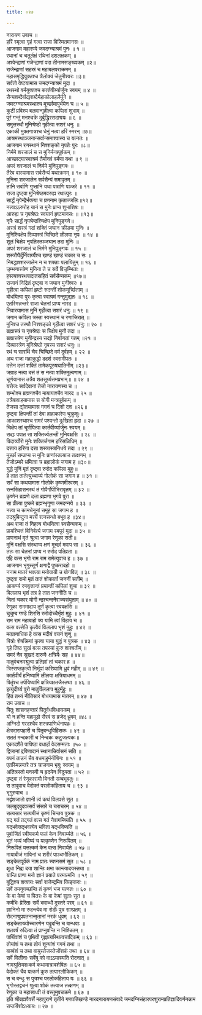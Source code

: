 ```yaml
---
title: ०२७

---
```

नारायण उवाच ॥  
हरिं स्मृत्वा गृहं गत्वा राजा विस्मितमानसः ॥  
आजगाम महारण्ये जमदग्न्याश्रमं पुनः ॥ १ ॥  
रथानां च चतुर्लक्षं रथिनां दशलक्षकम् ॥  
अश्वेन्द्राणां गजेन्द्राणां पदा तीनामसङ्ख्यकम् ॥२॥  
राजेन्द्राणां सहस्रं च महाबलपराक्रमम् ॥  
महासमृद्धियुक्तश्च त्रैलोक्यं जेतुमीश्वरः ॥३॥  
सर्वतो वेष्टयामास जमदग्न्याश्रमं मुदा ॥  
रथस्थो वर्मयुक्तश्च कार्त्तवीर्य्यार्जुनः स्वयम् ॥ ४ ॥  
सैन्यशब्दैर्वाद्यशब्दैर्महाकोलाहलैर्मुने ॥  
जमदग्न्याश्रमस्थाश्च मूर्च्छामापुर्भयेन च ॥ ५ ॥  
कुटीं प्रविश्य बलवान्गृहीत्वा कपिलां शुभाम् ॥  
पुरं गन्तुं मनश्चक्रे दुर्बुद्धिरसदाश्रयः ॥ ६ ॥  
समुत्तस्थौ मुनिश्रेष्ठो गृहीत्वा सशरं धनुः ॥  
एकाकी मुक्तगात्रश्च धेनुं नत्वा हरिं स्मरन् ॥७॥  
आश्रमस्थाञ्जनान्सर्वान्समाश्वास्य च यत्नतः ॥  
आजगाम रणस्थानं निश्शङ्को नृपतेः पुरः ॥८॥  
निर्ममे शरजालं च स मुनिर्मन्त्रपूर्वकम् ॥  
आच्छादयत्स्वाश्रमं तैर्मानवं वर्मणा यथा ॥ ९ ॥  
अपरं शरजालं च निर्ममे मुनिपुङ्गवः ॥  
तैरेव वारयामास सर्वसैन्यं यथाक्रमम् ॥ १० ॥  
मुनिना शरजालेन सर्वसैन्यं समावृतम् ॥  
तानि सर्वाणि गुप्तानि यथा पत्राणि पञ्जरे ॥ ११ ॥  
राजा दृष्ट्वा मुनिश्रेष्ठमवरुह्य रथात्पुरः ॥  
सार्द्धं नृपेन्द्रैर्भक्त्या च प्रणनाम कृताज्जलिः॥१२॥  
नत्वाऽऽरुरोह यानं स मुनेः प्राप्य शुभाशिषः ॥  
आरुह्य च नृपश्रेष्ठः स्वयानं हृष्टमानसः ॥ ॥१३॥  
नृपैः सार्द्धं नृपश्रेष्ठश्चिक्षेप मुनिपुङ्गवे॥  
अस्त्रं शस्त्रं गदां शक्तिं जघान क्रीडया मुनिः ॥  
मुनिश्चिक्षेप दिव्यास्त्रं चिच्छिदे लीलया नृपः ॥ १४ ॥  
शूलं चिक्षेप नृपतिस्तञ्जघान तदा मुनिः ॥  
अपरं शरजालं च निर्ममे मुनिपुङ्गवः ॥ १५ ॥  
शस्त्रौघैर्दुर्निवार्य्यैश्च खण्डं खण्डं चकार च सः ॥  
निबद्धाश्शरजालेन न च शक्ताः पलायितुम् ॥ १६ ॥  
जृम्भणास्त्रेण मुनिना ते च सर्वे विजृम्भिताः ॥  
हस्त्यश्वरथपादातसहितं सर्वसैन्यकम् ॥१७॥  
राजानं निद्रितं दृष्ट्वा न जघान मुनीश्वरः ॥  
गृहीत्वा कपिलां हृष्टो रुदन्तीं शोकमूर्च्छिताम् ॥  
बोधयित्वा पुरः कृत्वा स्वाश्रमं गन्तुमुद्यतः ॥ १८ ॥  
एतस्मिन्नन्तरे राजा चेतनां प्राप्य नारद ॥  
निवारयामास मुनिं गृहीत्वा सशरं धनुः ॥ १९ ॥  
जगाम कपिला त्रस्ता स्वस्थानं च रणाजिरात् ॥  
मुनिश्च तस्थौ निश्शङ्को गृहीत्वा सशरं धनुः ॥ २० ॥  
ब्रह्मास्त्रं च नृपश्रेष्ठः स चिक्षेप मुनौ तदा ॥  
ब्रह्मास्त्रेण मुनीन्द्रस्य सद्यो निर्वाणतां गतम् ॥२१ ॥  
दिव्यास्त्रेण मुनिश्रेष्ठो नृपस्य सशरं धनुः ॥  
रथं च सारथिं चैव चिच्छिदे वर्म दुर्वहम् ॥ २२ ॥  
अथ राजा महाक्रुद्धो ददर्श स्वसमीपतः ॥  
दत्तेन दत्तां शक्तिं तामेकपूरुषघातिनीम् ॥२३॥  
जग्राह नत्वा दत्तं तं स नत्वा शक्तिमुल्बणाम् ॥  
चूर्णयामास तत्रैव शतसूर्य्यसमप्रभाम्॥ ॥ २४ ॥  
यत्तेजः सर्वदेवानां तेजो नारायणस्य च ॥  
शम्भोश्च ब्रह्मणश्चैव मायायाश्चैव नारद ॥ २५ ॥  
तत्रैवावाहयामास स योगी मन्त्रपूर्वकम् ॥  
तेजसा द्योतयामास गगनं च दिशो दश ॥२६॥  
दृष्ट्वा क्षिपन्तीं तां देवा हाहाकारेण चुक्रुशुः॥  
आकाशस्थाश्च समरं पश्यन्तो दुःखिता हृदा ॥ २७ ॥  
चिक्षेप तां चूर्णयित्वा कार्तवीर्य्यार्जुनः स्वयम् ॥  
सद्यः पपात सा शक्तिर्ज्वलन्ती मुनिवक्षसि ॥ २८ ॥  
विदार्य्योरो मुनेः शक्तिर्जगाम हरिसन्निधिम् ॥  
दत्ताय हरिणा दत्ता शस्त्रास्त्रनिधये तदा ॥ २९ ॥  
मूर्च्छां सम्प्राप्य स मुनिः प्राणांस्तत्याज तत्क्षणम् ॥  
तेजोऽम्बरे भ्रमित्वा च ब्रह्मलोकं जगाम ह ॥३०॥  
युद्धे मुनिं मृतं दृष्ट्वा रुरोद कपिला मुहुः॥  
हे तात तातेत्युच्चार्य्य गोलोकं सा जगाम ह ॥ ३१ ॥  
सर्वं सा कथयामास गोलोके कृष्णमीश्वरम् ॥  
रत्नसिंहासनस्थं तं गोपैर्गोपीभिरावृतम् ॥ ३२ ॥  
कृष्णेन ब्रह्मणे दत्ता ब्रह्मणा भृगवे पुरा ॥  
सा प्रीत्या पुष्करे ब्रह्मन्भृगुणा जमदग्नये ॥ ३३ ॥  
नत्वा च कामधेनूनां समूहं सा जगाम ह ॥  
तदश्रुबिन्दुना मर्त्त्ये रत्नसन्धो बभूव ह ॥३४॥  
अथ राजा तं निहत्य बोधयित्वा स्वसैन्यकम् ॥  
प्रायश्चित्तं विनिर्वर्त्य जगाम स्वपुरं मुदा ॥ ३५ ॥  
प्राणनाथं मृतं श्रुत्वा जगाम रेणुका सती॥  
मुनिं वक्षसि संस्थाप्य क्षणं मूर्च्छा मवाप सा ॥ ३६ ॥  
ततः सा चेतनां प्राप्य न रुरोद पतिव्रता ॥  
एहि वत्स भृगो राम राम रामेत्युवाच ह ॥ ३७ ॥  
आजगाम भृगुस्तूर्णं क्षणाद्वै पुष्करादहो ॥  
ननाम मातरं भक्त्या मनोयायी च योगवित् ॥ ३८ ॥  
दृष्ट्वा रामो मृतं तातं शोकार्तां जननीं सतीम् ॥  
आकर्ण्य रणवृत्तान्तं प्रयान्तीं कपिलां शुचा ॥ ३९ ॥  
विललाप भृशं तत्र हे तात जननीति च ॥  
चितां चकार योगी न्द्रश्चन्दनैराज्यसंयुताम् ॥ ४० ॥  
रेणुका राममादाय तूर्णं कृत्वा स्ववक्षसि ॥  
चुचुम्ब गण्डे शिरसि रुरोदोच्चैर्भृशं मुहुः ॥ ४१ ॥  
राम राम महाबाहो क्व यामि त्वां विहाय च ॥  
वत्स वत्सेति कृत्वैवं विललाप भृशं मुहुः ॥ ४२ ॥  
मत्प्राणाधिक हे वत्स मदीयं वचनं शृणु ॥  
पित्रोः शेषक्रियां कृत्वा याया युद्धं न पुत्रक ॥ ४३ ॥  
गृहे तिष्ठ सुखं वत्स तपस्यां कुरु शाश्वतीम् ॥  
समरं नैव सुखदं दारुणैः क्षत्रियैः सह ॥ ४४॥  
मातुर्वचनमश्रुत्वा प्रतिज्ञां तां चकार ह ॥  
त्रिस्सप्तकृत्वो निर्भूपां करिष्यामि ध्रुवं महीम् ॥ ॥ ४९ ॥  
कार्तवीर्यं हनिष्यामि लीलया क्षत्रियाधमम् ॥  
पितॄंश्च तर्पयिष्यामि क्षत्रियक्षतजैस्तथा ॥ ४६ ॥  
इत्युदीर्य्य पुरो मातुर्विललाप मुहुर्मुहुः ॥  
हितं तथ्यं नीतिसारं बोधयामास मातरम् ॥ ४७ ॥  
राम उवाच ॥  
पितुः शासनहन्तारं पितुर्वधविधायकम् ॥  
यो न हन्ति महामूढो रौरवं स व्रजेद् ध्रुवम् ॥४८॥  
अग्निदो गरदश्चैव शस्त्रपाणिर्धनापहः ॥  
क्षेत्रदारापहारी च पितृबन्धुविहिंसकः ॥ ४९ ॥  
सततं मन्दकारी च निन्दकः कटुजल्पकः॥  
एकादशैते पापिष्ठा वधार्हा वेदसम्मताः ॥५० ॥  
द्विजानां द्रविणादानं स्थानान्निर्वासनं सति ॥  
वपनं ताडनं चैव वधमाहुर्मनीषिणः ॥ ५१ ॥  
एतस्मिन्नन्तरे तत्र चाजगाम भृगुः स्वयम् ॥  
अतित्रस्तो मनस्वी च हृदयेन विदूयता ॥ ५२ ॥  
दृष्ट्वा तं रेणुकारामौ विनतौ सम्बभूवतुः ॥  
स तावुवाच वेदोक्तं परलोकहिताय च ॥ ९३ ॥  
भृगुरुवाच ॥  
मद्वंशजातो ज्ञानी त्वं कथं विलपसे सुत ॥  
जलबुद्बुदवत्सर्वं संसारे च चराचरम् ॥ ५४ ॥  
सत्यसारं सत्यबीजं कृष्णं चिन्तय पुत्रक ॥  
यद् गतं तद्गतं वत्स गतं नैवागमिष्यति ॥ ५५ ॥  
यद्भवेत्तद्भवत्येव भविता यद्भविष्यति ॥  
पूर्वार्जितं स्वीयकर्म फलं केन निवार्य्यते ॥ ५६ ॥  
भूतं भव्यं भविष्यं च यत्कृष्णेन निरूपितम् ॥  
निरूपितं यत्तत्कर्म केन वत्स निवार्यते ॥ ५७ ॥  
मायाबीजं मायिनां च शरीरं पाञ्चभौतिकम् ॥  
सङ्केतपूर्वकं नाम प्रातः स्वप्नसमं सुत ॥ ५८ ॥  
क्षुधा निद्रा दया शान्तिः क्षमा कान्त्यादयस्तथा ॥  
यान्ति प्राणा मनो ज्ञानं प्रयाते परमात्मनि ॥ ५९ ॥  
बुद्धिश्च शक्तयः सर्वा राजेन्द्रमिव किङ्कराः ॥  
सर्वे तमनुगच्छन्ति तं कृष्णं भज यत्नतः ॥ ६० ॥  
के वा केषां च पितरः के वा केषां सुताः सुत ॥  
कर्मभिः प्रेरिताः सर्वे भवाब्धौ दुस्तरे परम् ॥ ६१ ॥  
ज्ञानिनो मा रुदन्त्येव मा रोदीः पुत्र साम्प्रतम् ॥  
रोदनाश्रुप्रपतनान्मृतानां नरकं धुवम् ॥ ६२ ॥  
सङ्केताख्योच्चारणेन यद्रुदन्ति च बान्धवाः ॥  
शतवर्षं रुदित्वा तं प्राप्नुवन्ति न निश्चितम् ॥  
पार्थिवांशं च पृथिवी गृह्णात्यस्थित्वचादिकम् ॥ ६३ ॥  
तोयांशं च तथा तोयं शून्यांशं गगनं तथा ॥  
वाय्वंशं च तथा वायुस्तेजस्तेजोंशकं तथा ॥ ६४ ॥  
सर्वे विलीनाः सर्वेषु को वाऽऽयास्यति रोदनात् ॥  
नामश्रुतियशःकर्म कथामात्रावशेषितः ॥ ६५ ॥  
वेदोक्तं चैव यत्कर्म कुरु तत्पारलौकिकम् ॥  
स च बन्धुः स पुत्रश्च परलोकहिताय यः ॥ ६६ ॥  
भृगोस्तद्वचनं श्रुत्वा शोकं तत्याज तत्क्षणम् ॥  
रेणुका च महासाध्वी तं वस्तुमुपचक्रमे ॥ ६७ ॥  
इति श्रीब्रह्मवैवर्त्ते महापुराणे तृतीये गणपतिखण्डे नारदनारायणसंवादे जमदग्निसंहारपरशुरामप्रतिज्ञादिवर्णनन्नाम सप्तविंशोऽध्यायः ॥ २७ ॥